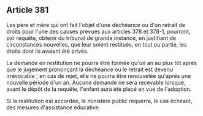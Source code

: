 Article 381
----
Les père et mère qui ont fait l'objet d'une déchéance ou d'un retrait de droits
pour l'une des causes prévues aux articles 378 et 378-1, pourront, par requête,
obtenir du tribunal de grande instance, en justifiant de circonstances
nouvelles, que leur soient restitués, en tout ou partie, les droits dont ils
avaient été privés.

La demande en restitution ne pourra être formée qu'un an au plus tôt après que
le jugement prononçant la déchéance ou le retrait est devenu irrévocable ; en
cas de rejet, elle ne pourra être renouvelée qu'après une nouvelle période d'un
an. Aucune demande ne sera recevable lorsque, avant le dépôt de la requête,
l'enfant aura été placé en vue de l'adoption.

Si la restitution est accordée, le ministère public requerra, le cas échéant,
des mesures d'assistance éducative.

